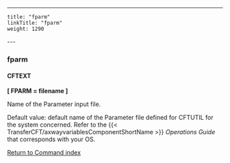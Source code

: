 ---
    title: "fparm"
    linkTitle: "fparm"
    weight: 1290
---<span id="fparm"></span>

### fparm

#### CFTEXT

****[ FPARM = filename ]****

Name of the Parameter input file.

Default value: default name of the Parameter file defined
for CFTUTIL for the system concerned. Refer to the {{< TransferCFT/axwayvariablesComponentShortName  >}} *Operations
Guide* that corresponds with your OS.

[Return to Command index](../../)
